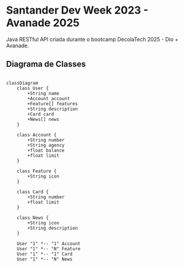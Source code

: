 # Santander Dev Week 2023 - Avanade 2025
Java RESTful API criada durante o bootcamp DecolaTech 2025 - Dio + Avanade.

## Diagrama de Classes

```mermaid

classDiagram
    class User {
        +String name
        +Account account
        +Feature[] features
        +String description
        +Card card
        +News[] news
    }

    class Account {
        +String number
        +String agency
        +float balance
        +float limit
    }

    class Feature {
        +String icon
    }

    class Card {
        +String number
        +float limit
    }

    class News {
        +String icon
        +String description
    }

    User "1" *-- "1" Account
    User "1" *-- "N" Feature
    User "1" *-- "1" Card
    User "1" *-- "N" News
```
